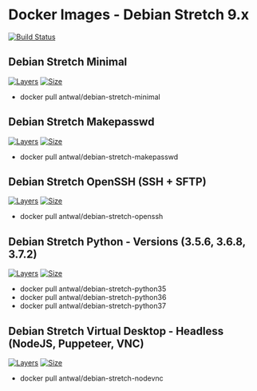 # Docker Images - Debian Stretch 9.x
[![Build Status](https://shields.beevelop.com/travis/antwal/docker-debian-stretch.svg?style=flat-square)](https://travis-ci.org/antwal/docker-debian-stretch)


## Debian Stretch Minimal
[![Layers](https://shields.beevelop.com/docker/image/layers/antwal/debian-stretch-minimal/latest.svg?style=flat-square)](https://hub.docker.com/r/antwal/debian-stretch-minimal/)
[![Size](https://shields.beevelop.com/docker/image/image-size/antwal/debian-stretch-minimal/latest.svg?style=flat-square)](https://hub.docker.com/r/antwal/debian-stretch-minimal/)

- docker pull antwal/debian-stretch-minimal

## Debian Stretch Makepasswd
[![Layers](https://shields.beevelop.com/docker/image/layers/antwal/debian-stretch-makepasswd/latest.svg?style=flat-square)](https://hub.docker.com/r/antwal/debian-stretch-makepasswd/)
[![Size](https://shields.beevelop.com/docker/image/image-size/antwal/debian-stretch-makepasswd/latest.svg?style=flat-square)](https://hub.docker.com/r/antwal/debian-stretch-makepasswd/)

- docker pull antwal/debian-stretch-makepasswd

## Debian Stretch OpenSSH (SSH + SFTP)
[![Layers](https://shields.beevelop.com/docker/image/layers/antwal/debian-stretch-openssh/latest.svg?style=flat-square)](https://hub.docker.com/r/antwal/debian-stretch-openssh/)
[![Size](https://shields.beevelop.com/docker/image/image-size/antwal/debian-stretch-openssh/latest.svg?style=flat-square)](https://hub.docker.com/r/antwal/debian-stretch-openssh/)

- docker pull antwal/debian-stretch-openssh

## Debian Stretch Python - Versions (3.5.6, 3.6.8, 3.7.2)
[![Layers](https://shields.beevelop.com/docker/image/layers/antwal/debian-stretch-python/latest.svg?style=flat-square)](https://hub.docker.com/r/antwal/debian-stretch-python/)
[![Size](https://shields.beevelop.com/docker/image/image-size/antwal/debian-stretch-python/latest.svg?style=flat-square)](https://hub.docker.com/r/antwal/debian-stretch-python/)

- docker pull antwal/debian-stretch-python35
- docker pull antwal/debian-stretch-python36
- docker pull antwal/debian-stretch-python37

## Debian Stretch Virtual Desktop - Headless (NodeJS, Puppeteer, VNC)
[![Layers](https://shields.beevelop.com/docker/image/layers/antwal/debian-stretch-nodevnc/latest.svg?style=flat-square)](https://hub.docker.com/r/antwal/debian-stretch-nodevnc/)
[![Size](https://shields.beevelop.com/docker/image/image-size/antwal/debian-stretch-nodevnc/latest.svg?style=flat-square)](https://hub.docker.com/r/antwal/debian-stretch-nodevnc/)

- docker pull antwal/debian-stretch-nodevnc

